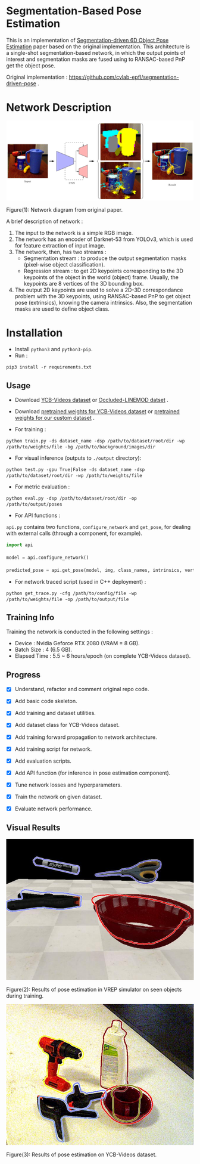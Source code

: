 # Segmentation-Based Pose Estimation

This is an implementation of [Segmentation-driven 6D Object Pose Estimation](https://arxiv.org/abs/1812.02541) paper based on the original implementation. This architecture is a single-shot segmentation-based network, in which the output points of interest and segmentation masks are fused using to RANSAC-based PnP  get the object pose.

Original implementation : https://github.com/cvlab-epfl/segmentation-driven-pose .

# Network Description

![](./assets/network.jpg)

Figure(1): Network diagram from original paper.

A brief description of network :

1)  The input to the network is a simple RGB image.
2)  The network has an encoder of Darknet-53 from YOLOv3, which is used for feature extraction of input image.
3)  The network, then, has two streams :
    -   Segmentation stream : to produce the output segmentation masks (pixel-wise object classification).
    -   Regression stream : to get 2D keypoints corresponding to the 3D keypoints of the object in the world (object) frame. Usually, the keypoints are 8 vertices of the 3D bounding box.
4)  The output 2D keypoints are used to solve a 2D-3D correspondance problem with the 3D keypoints, using RANSAC-based PnP to get object pose (extrinsics), knowing the camera intrinsics. Also, the segmentation masks are used to define object class.

# Installation

-   Install `python3` and `python3-pip`.
-   Run :
```
pip3 install -r requirements.txt
```

## Usage

-   Download [YCB-Videos dataset](https://rse-lab.cs.washington.edu/projects/posecnn/) or [Occluded-LINEMOD datset](https://hci.iwr.uni-heidelberg.de/vislearn/iccv2015-occlusion-challenge/) .

-   Download [pretrained weights for YCB-Videos dataset](https://drive.google.com/file/d/1N-qI5dqFVSNryZ0WwKlLn7npDkyVs_eh/view?usp=sharing) or [pretrained weights for our custom dataset](https://drive.google.com/file/d/1nU1NfQCtcLLxUaKt1xKs98nFMAtKAsyf/view?usp=sharing) . 

-   For training :

```
python train.py -ds dataset_name -dsp /path/to/dataset/root/dir -wp /path/to/weights/file -bg /path/to/background/images/dir
```

-   For visual inference (outputs to `./output` directory):

```
python test.py -gpu True|False -ds dataset_name -dsp /path/to/dataset/root/dir -wp /path/to/weights/file
```

-   For metric evaluation :

```
python eval.py -dsp /path/to/dataset/root/dir -op /path/to/output/poses
```

-   For API functions :

`api.py` contains two functions, `configure_network` and `get_pose`, for dealing with external calls (through a component, for example). 

```python
import api

model = api.configure_network()

predicted_pose = api.get_pose(model, img, class_names, intrinsics, vertices)
```

-   For network traced script (used in C++ deployment) :

```
python get_trace.py -cfg /path/to/config/file -wp /path/to/weights/file -op /path/to/output/file
```


## Training Info

Training the network is conducted in the following settings :

-   Device : Nvidia Geforce RTX 2080 (VRAM = 8 GB).
-   Batch Size : 4 (6.5 GB).
-   Elapsed Time : 5.5 ~ 6 hours/epoch (on complete YCB-Videos dataset).

## Progress

-   [x] Understand, refactor and comment original repo code.

-   [x] Add basic code skeleton.

-   [x] Add training and dataset utilities.

-   [x] Add dataset class for YCB-Videos dataset.

-   [x] Add training forward propagation to network architecture.

-   [x] Add training script for network.

-   [x] Add evaluation scripts.

-   [x] Add API function (for inference in pose estimation component).

-   [x] Tune network losses and hyperparameters.

-   [x] Train the network on given dataset.

-   [x] Evaluate network performance.

## Visual Results

![](./assets/out1.jpg)

Figure(2): Results of pose estimation in VREP simulator on seen objects during training.

![](./assets/out2.jpg)

Figure(3): Results of pose estimation on YCB-Videos dataset.
